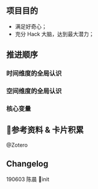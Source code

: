 ## 项目目的
* 满足好奇心；
* 充分 Hack 大脑，达到最大潜力；

## 推进顺序
### 时间维度的全局认识

### 空间维度的全局认识

### 核心变量

## 参考资料 & 卡片积累

@Zotero

## Changelog
190603 陈晨 init
